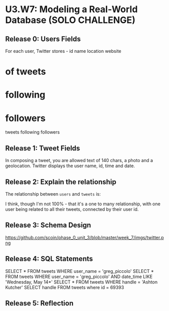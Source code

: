 # U3.W7: Modeling a Real-World Database (SOLO CHALLENGE)

## Release 0: Users Fields
<!-- Identify the fields Twitter collects data for -->
For each user, Twitter stores - 
id
name
location
website
# of tweets
# following
# followers
tweets
following
followers

## Release 1: Tweet Fields
<!-- Identify the fields Twitter uses to represent/display a tweet. What are you required or allowed to enter? -->
In composing a tweet, you are allowed text of 140 chars, a photo and a geolocation.
Twitter displays the user name, id, time and date.


## Release 2: Explain the relationship
The relationship between `users` and `tweets` is: 
<!-- because... -->
I think, though I'm not 100% - that it's a one to many relationship, with one user being related to all their tweets, connected by their user id.

## Release 3: Schema Design
<!-- Include your image (inline) of your schema -->
https://github.com/scoin/phase_0_unit_3/blob/master/week_7/imgs/twitter.png

## Release 4: SQL Statements
<!-- Include your SQL Statements. How can you make markdown files show blocks of code? -->
SELECT * FROM tweets WHERE user_name = 'greg_piccolo'
SELECT * FROM tweets WHERE user_name = 'greg_piccolo' AND date_time LIKE 'Wednesday, May 14*'
SELECT * FROM tweets WHERE handle = 'Ashton Kutcher'
SELECT handle FROM tweets where id = 69393

## Release 5: Reflection
<!-- Be sure to add your reflection here!!! -->